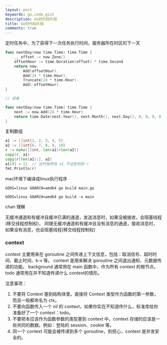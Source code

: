```yaml
---
layout: post
keywords: go,code,gist
description: Go的代码片段
title: Go的代码片段
comments: true
---
```


定时任务中，为了获得下一次任务执行时间，服务器所在时区的下一天

```go
func nextDay(now time.Time) time.Time {
    _, offset := now.Zone()
    offsetHour := time.Duration(offset) * time.Second
    return now.
        Add(offsetHour).
        Add(24 * time.Hour).
        Truncate(24 * time.Hour).
        Add(-offsetHour)
}

// 或者

func nextDay(now time.Time) time.Time {
    next := now.Add(24 * time.Hour)
    return time.Date(next.Year(), next.Month(), next.Day(), 0, 0, 0, 0, next.Location())
}
```

复制数组

```go
a1 := []int{1, 2, 3, 4, 5}
a2 := []int{6, 7, 8, 9, 10}
r := make([]int, len(a1)+len(a2))
copy(r, a1)
copy(r[len(a1):], a2)
a1[0] = 11  // 这时候修改 a1 不会影响到 r
fmt.Println(r)
```

mac环境下编译成linux执行程序

```
GOOS=linux GOARCH=amd64 go build main.go

GOOS=linux GOARCH=amd64 go build -o main
```

chan 理解

无缓冲通道和有缓冲且缓冲已满的通道，发送消息时，如果没被接收，会阻塞线程(移交线程控制权)，
同理无缓冲通道和有缓冲且没有消息的通道，接收消息时，如果没有消息，也会阻塞线程(移交线程控制权)

### context

context 主要用来在 goroutine 之间传递上下文信息，包括：取消信号、超时时间、截止时间、k-v 等。
context 是用来解决 goroutine 之间退出通知、元数据传递的功能。
background 通常用在 main 函数中，作为所有 context 的根节点。
todo 通常用在并不知道传递什么 context的情形。

注意事项：
1. 不要将 Context 塞到结构体里。直接将 Context 类型作为函数的第一参数，而且一般都命名为 ctx。
2. 不要向函数传入一个 nil 的 context，如果你实在不知道传什么，标准库给你准备好了一个 context：todo。
3. 不要把本应该作为函数参数的类型塞到 context 中，context 存储的应该是一些共同的数据。例如：登陆的 session、cookie 等。
4. 同一个 context 可能会被传递到多个 goroutine，别担心，context 是并发安全的。